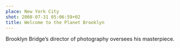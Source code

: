 ```yaml
---
place: New York City
shot: 2008-07-31 05:06:59+02
title: Welcome to the Planet Brooklyn
---
```


Brooklyn Bridge’s director of photography oversees his masterpiece.
